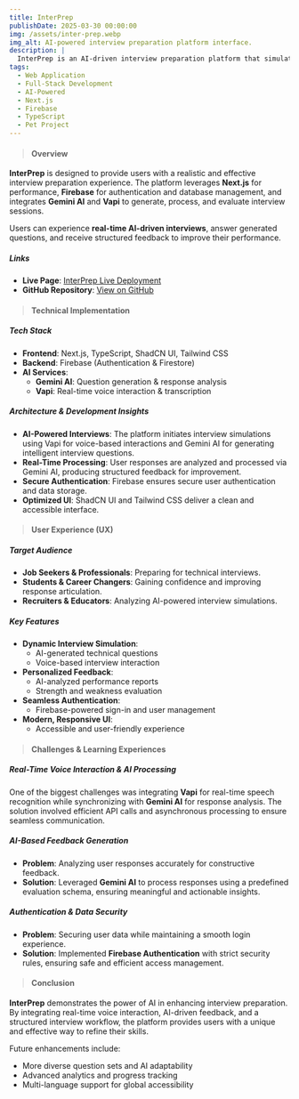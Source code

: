 ```yaml
---
title: InterPrep
publishDate: 2025-03-30 00:00:00
img: /assets/inter-prep.webp
img_alt: AI-powered interview preparation platform interface.
description: |
  InterPrep is an AI-driven interview preparation platform that simulates real interview scenarios using advanced AI models. It features real-time voice interaction, question generation, and personalized feedback to help users refine their skills.
tags:
  - Web Application
  - Full-Stack Development
  - AI-Powered
  - Next.js
  - Firebase
  - TypeScript
  - Pet Project
---
```


> #### Overview

**InterPrep** is designed to provide users with a realistic and effective interview preparation experience. The platform leverages **Next.js** for performance, **Firebase** for authentication and database management, and integrates **Gemini AI** and **Vapi** to generate, process, and evaluate interview sessions.

Users can experience **real-time AI-driven interviews**, answer generated questions, and receive structured feedback to improve their performance.

##### Links

- **Live Page**: [InterPrep Live Deployment](https://interview-prep-app-two.vercel.app)
- **GitHub Repository**: [View on GitHub](https://github.com/DmytroLysachenko/interview-prep-app)

> #### Technical Implementation

##### Tech Stack

- **Frontend**: Next.js, TypeScript, ShadCN UI, Tailwind CSS
- **Backend**: Firebase (Authentication & Firestore)
- **AI Services**:
  - **Gemini AI**: Question generation & response analysis
  - **Vapi**: Real-time voice interaction & transcription

##### Architecture & Development Insights

- **AI-Powered Interviews**: The platform initiates interview simulations using Vapi for voice-based interactions and Gemini AI for generating intelligent interview questions.
- **Real-Time Processing**: User responses are analyzed and processed via Gemini AI, producing structured feedback for improvement.
- **Secure Authentication**: Firebase ensures secure user authentication and data storage.
- **Optimized UI**: ShadCN UI and Tailwind CSS deliver a clean and accessible interface.

> #### User Experience (UX)

##### Target Audience

- **Job Seekers & Professionals**: Preparing for technical interviews.
- **Students & Career Changers**: Gaining confidence and improving response articulation.
- **Recruiters & Educators**: Analyzing AI-powered interview simulations.

##### Key Features

- **Dynamic Interview Simulation**:
  - AI-generated technical questions
  - Voice-based interview interaction
- **Personalized Feedback**:
  - AI-analyzed performance reports
  - Strength and weakness evaluation
- **Seamless Authentication**:
  - Firebase-powered sign-in and user management
- **Modern, Responsive UI**:
  - Accessible and user-friendly experience

> #### Challenges & Learning Experiences

##### Real-Time Voice Interaction & AI Processing

One of the biggest challenges was integrating **Vapi** for real-time speech recognition while synchronizing with **Gemini AI** for response analysis. The solution involved efficient API calls and asynchronous processing to ensure seamless communication.

##### AI-Based Feedback Generation

- **Problem**: Analyzing user responses accurately for constructive feedback.
- **Solution**: Leveraged **Gemini AI** to process responses using a predefined evaluation schema, ensuring meaningful and actionable insights.

##### Authentication & Data Security

- **Problem**: Securing user data while maintaining a smooth login experience.
- **Solution**: Implemented **Firebase Authentication** with strict security rules, ensuring safe and efficient access management.

> #### Conclusion

**InterPrep** demonstrates the power of AI in enhancing interview preparation. By integrating real-time voice interaction, AI-driven feedback, and a structured interview workflow, the platform provides users with a unique and effective way to refine their skills.

Future enhancements include:

- More diverse question sets and AI adaptability
- Advanced analytics and progress tracking
- Multi-language support for global accessibility
